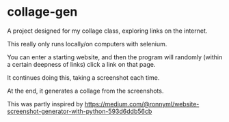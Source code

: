 # collage-gen

A project designed for my collage class,
exploring links on the internet.

This really only runs locally/on computers
with selenium.

You can enter a starting website,
and then the program will randomly (within a certain deepness of links)
click a link on that page.

It continues doing this, taking a screenshot each time.

At the end, it generates a collage from the screenshots.

This was partly inspired by
https://medium.com/@ronnyml/website-screenshot-generator-with-python-593d6ddb56cb



